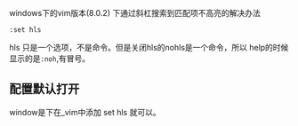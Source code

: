 windows下的vim版本(8.0.2) 下通过斜杠搜索到匹配项不高亮的解决办法
```
:set hls
```
hls 只是一个选项，不是命令。但是关闭hls的nohls是一个命令，所以 help的时候显示的是`:noh`,有冒号。

## 配置默认打开

window是下在_vim中添加 set hls 就可以。
